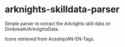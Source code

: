 # arknights-skilldata-parser
Simple parser to extract the Arknights skill data on Dimbreath/ArknightsData.

Icons retrieved from Aceship/AN-EN-Tags.
